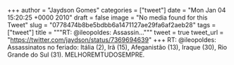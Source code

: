 
+++
author = "Jaydson Gomes"
categories = ["tweet"]
date = "Mon Jan 04 15:20:25 +0000 2010"
draft = false
image = "No media found for this Tweet"
slug = "0778474b8be5bdbb6a1471127ae29fa6af2aeb28"
tags = ["tweet"]
title = """RT: @ileopoldes: Assassin..."""
tweet = true
tweet_url = "https://twitter.com/jaydson/status/7369694639"
+++
RT: @ileopoldes: Assassinatos no feriado: Itália (2), Irã (15), Afeganistão (13), Iraque (30), Rio Grande do Sul (31). MELHOREMTUDOSEMPRE.
